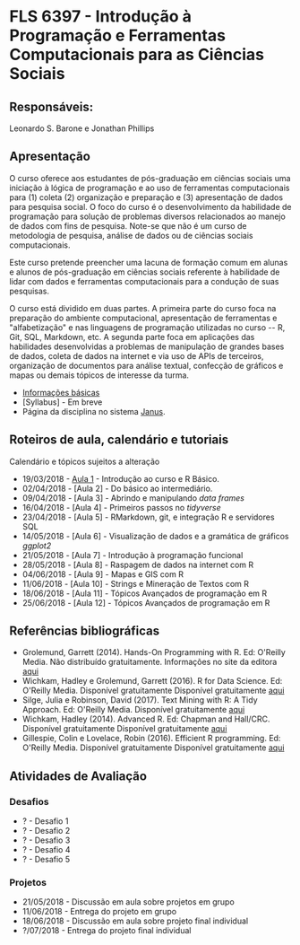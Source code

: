 #  FLS 6397 - Introdução à Programação e Ferramentas Computacionais para as Ciências Sociais

## Responsáveis: 
Leonardo S. Barone e Jonathan Phillips

## Apresentação

O curso oferece aos estudantes de pós-graduação em ciências sociais uma iniciação à lógica de programação e ao uso de ferramentas computacionais para (1) coleta (2) organização e preparação e (3) apresentação de dados para pesquisa social. O foco do curso é o desenvolvimento da habilidade de programação para solução de problemas diversos relacionados ao manejo de dados com fins de pesquisa. Note-se que não é um curso de metodologia de pesquisa, análise de dados ou de ciências sociais computacionais.

Este curso pretende preencher uma lacuna de formação comum em alunas e alunos de pós-graduação em ciências sociais referente à habilidade de lidar com dados e ferramentas computacionais para a condução de suas pesquisas.

O curso está dividido em duas partes. A primeira parte do curso foca na preparação do ambiente computacional, apresentação de ferramentas e "alfabetização" e nas linguagens de programação utilizadas no curso -- R, Git, SQL, Markdown, etc. A segunda parte foca em aplicações das habilidades desenvolvidas a problemas de manipulação de grandes bases de dados, coleta de dados na internet e via uso de APIs de terceiros, organização de documentos para análise textual, confecção de gráficos e mapas ou demais tópicos de interesse da turma.

- [Informações básicas](https://github.com/leobarone/FLS6397_2018/blob/master/info_basica.md)
- [Syllabus] - Em breve
- Página da disciplina no sistema [Janus](https://uspdigital.usp.br/janus/componente/catalogoDisciplinasInicial.jsf?action=3&sgldis=FLS6397).

## Roteiros de aula, calendário e tutoriais

Calendário e tópicos sujeitos a alteração

- 19/03/2018 - [Aula 1](https://github.com/leobarone/FLS6397_2018/blob/master/classes/class01.md) - Introdução ao curso e R Básico.
- 02/04/2018 - [Aula 2] - Do básico ao intermediário.
- 09/04/2018 - [Aula 3] - Abrindo e manipulando _data frames_
- 16/04/2018 - [Aula 4] - Primeiros passos no _tidyverse_
- 23/04/2018 - [Aula 5] - RMarkdown, git, e integração R e servidores SQL
- 14/05/2018 - [Aula 6] - Visualização de dados e a gramática de gráficos _ggplot2_
- 21/05/2018 - [Aula 7] - Introdução à programação funcional
- 28/05/2018 - [Aula 8] - Raspagem de dados na internet com R
- 04/06/2018 - [Aula 9] - Mapas e GIS com R
- 11/06/2018 - [Aula 10] - Strings e Mineração de Textos com R
- 18/06/2018 - [Aula 11] - Tópicos Avançados de programação em R
- 25/06/2018 - [Aula 12] - Tópicos Avançados de programação em R

## Referências bibliográficas

- Grolemund, Garrett (2014). Hands-On Programming with R. Ed: O'Reilly Media. Não distribuído gratuitamente. Informações no site da editora [aqui](http://shop.oreilly.com/product/0636920028574.do)
- Wichkam, Hadley e Grolemund, Garrett (2016). R for Data Science. Ed: O'Reilly Media. Disponível gratuitamente Disponível gratuitamente [aqui](https://www.tidytextmining.com/)
- Silge, Julia e Robinson, David (2017). Text Mining with R: A Tidy Approach. Ed: O'Reilly Media. Disponível gratuitamente [aqui](https://www.tidytextmining.com/) 
- Wichkam, Hadley (2014). Advanced R. Ed: Chapman and Hall/CRC. Disponível gratuitamente Disponível gratuitamente [aqui](http://adv-r.had.co.nz/)
- Gillespie, Colin e Lovelace, Robin (2016). Efficient R programming. Ed: O'Reilly Media. Disponível gratuitamente Disponível gratuitamente [aqui](https://csgillespie.github.io/efficientR/)

## Atividades de Avaliação

### Desafios

- ? - Desafio 1
- ? - Desafio 2
- ? - Desafio 3
- ? - Desafio 4
- ? - Desafio 5

### Projetos

- 21/05/2018 - Discussão em aula sobre projetos em grupo
- 11/06/2018 - Entrega do projeto em grupo
- 18/06/2018 - Discussão em aula sobre projeto final individual
- ?/07/2018 - Entrega do projeto final individual

